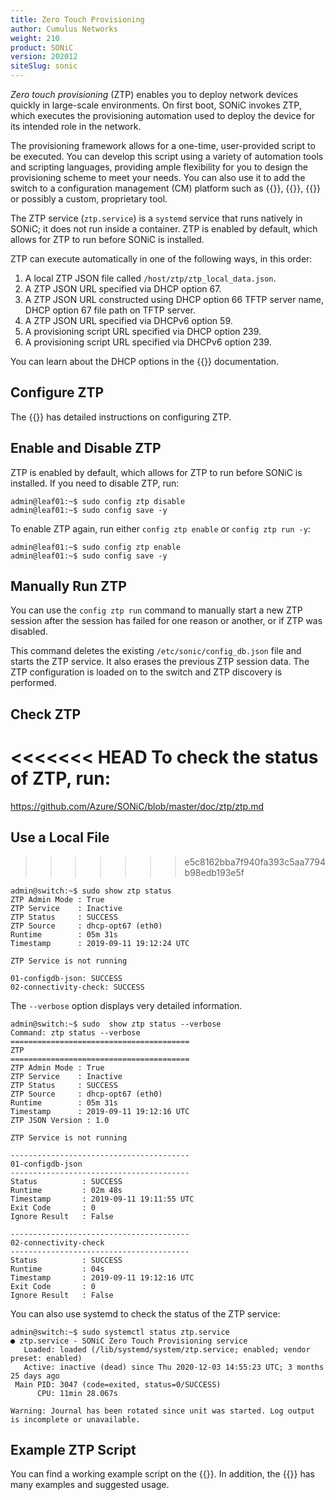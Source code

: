 ```yaml
---
title: Zero Touch Provisioning
author: Cumulus Networks
weight: 210
product: SONiC
version: 202012
siteSlug: sonic
---
```


*Zero touch provisioning* (ZTP) enables you to deploy network devices quickly in large-scale environments. On first boot, SONiC invokes ZTP, which executes the provisioning automation used to deploy the device for its intended role in the network.

The provisioning framework allows for a one-time, user-provided script to be executed. You can develop this script using a variety of automation tools and scripting languages, providing ample flexibility for you to design the provisioning scheme to meet your needs. You can also use it to add the switch to a configuration management (CM) platform such as {{<exlink url="http://puppet.com/" text="Puppet">}}, {{<exlink url="https://www.chef.io/" text="Chef">}}, {{<exlink url="https://cfengine.com/" text="CFEngine">}} or possibly a custom, proprietary tool.

The ZTP service (`ztp.service`) is a `systemd` service that runs natively in SONiC; it does not run inside a container. ZTP is enabled by default, which allows for ZTP to run before SONiC is installed.

ZTP can execute automatically in one of the following ways, in this order:

1. A local ZTP JSON file called `/host/ztp/ztp_local_data.json`.
1. A ZTP JSON URL specified via DHCP option 67.
1. A ZTP JSON URL constructed using DHCP option 66 TFTP server name, DHCP option 67 file path on TFTP server.
1. A ZTP JSON URL specified via DHCPv6 option 59.
1. A provisioning script URL specified via DHCP option 239.
1. A provisioning script URL specified via DHCPv6 option 239.

You can learn about the DHCP options in the {{<exlink url="https://github.com/Azure/SONiC/blob/master/doc/ztp/ztp.md#34-dhcp-options" text="Azure GitHub">}} documentation.

## Configure ZTP

The {{<exlink url="https://github.com/Azure/SONiC/blob/master/doc/ztp/ztp.md#6-configuring-ztp" text="Azure GitHub documentation">}} has detailed instructions on configuring ZTP.

## Enable and Disable ZTP

ZTP is enabled by default, which allows for ZTP to run before SONiC is installed. If you need to disable ZTP, run:

    admin@leaf01:~$ sudo config ztp disable
    admin@leaf01:~$ sudo config save -y

To enable ZTP again, run either `config ztp enable` or `config ztp run -y`:

    admin@leaf01:~$ sudo config ztp enable
    admin@leaf01:~$ sudo config save -y

## Manually Run ZTP

You can use the `config ztp run` command to manually start a new ZTP session after the session has failed for one reason or another, or if ZTP was disabled.

This command deletes the existing `/etc/sonic/config_db.json` file and starts the ZTP service. It also erases the previous ZTP session data. The ZTP configuration is loaded on to the switch and ZTP discovery is performed.

## Check ZTP

<<<<<<< HEAD
To check the status of ZTP, run:
=======
https://github.com/Azure/SONiC/blob/master/doc/ztp/ztp.md


## Use a Local File
>>>>>>> e5c8162bba7f940fa393c5aa7794b98edb193e5f

```
admin@switch:~$ sudo show ztp status
ZTP Admin Mode : True
ZTP Service    : Inactive
ZTP Status     : SUCCESS
ZTP Source     : dhcp-opt67 (eth0)
Runtime        : 05m 31s
Timestamp      : 2019-09-11 19:12:24 UTC

ZTP Service is not running

01-configdb-json: SUCCESS
02-connectivity-check: SUCCESS
```

The `--verbose` option displays very detailed information.

```
admin@switch:~$ sudo  show ztp status --verbose
Command: ztp status --verbose
========================================
ZTP
========================================
ZTP Admin Mode : True
ZTP Service    : Inactive
ZTP Status     : SUCCESS
ZTP Source     : dhcp-opt67 (eth0)
Runtime        : 05m 31s
Timestamp      : 2019-09-11 19:12:16 UTC
ZTP JSON Version : 1.0

ZTP Service is not running

----------------------------------------
01-configdb-json
----------------------------------------
Status          : SUCCESS
Runtime         : 02m 48s
Timestamp       : 2019-09-11 19:11:55 UTC
Exit Code       : 0
Ignore Result   : False

----------------------------------------
02-connectivity-check
----------------------------------------
Status          : SUCCESS
Runtime         : 04s
Timestamp       : 2019-09-11 19:12:16 UTC
Exit Code       : 0
Ignore Result   : False
```

You can also use systemd to check the status of the ZTP service:

```
admin@switch:~$ sudo systemctl status ztp.service
● ztp.service - SONiC Zero Touch Provisioning service
   Loaded: loaded (/lib/systemd/system/ztp.service; enabled; vendor preset: enabled)
   Active: inactive (dead) since Thu 2020-12-03 14:55:23 UTC; 3 months 25 days ago
 Main PID: 3047 (code=exited, status=0/SUCCESS)
      CPU: 11min 28.067s

Warning: Journal has been rotated since unit was started. Log output is incomplete or unavailable.
```

## Example ZTP Script

You can find a working example script on the {{<exlink url="https://developer.nvidia.com/blog/building-pure-sonic-image/" text="NVIDIA blog">}}. In addition, the {{<exlink url="https://github.com/Azure/SONiC/blob/master/doc/ztp/ztp.md#10-examples" text="Azure GitHub documentation">}} has many examples and suggested usage.
